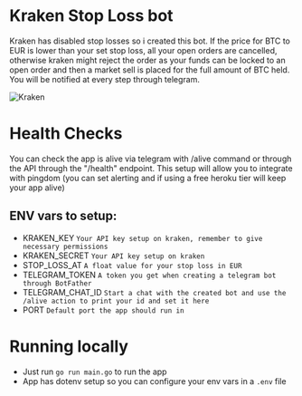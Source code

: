 # Kraken Stop Loss bot
Kraken has disabled stop losses so i created this bot.
If the price for BTC to EUR is lower than your set stop loss, all your open orders are cancelled, otherwise kraken might reject the order as your funds can be locked to an open order and then a market sell is placed for the full amount of BTC held.
You will be notified at every step through telegram.

![Kraken](https://kryptomoney.com/wp-content/uploads/2017/04/20160530dffda5368f33f1694_th_1024x0.jpg)

# Health Checks
You can check the app is alive via telegram with /alive command or through the API through the "/health" endpoint. This setup will allow you to integrate with pingdom (you can set alerting and if using a free heroku tier will keep your app alive)

## ENV vars to setup:

- KRAKEN_KEY `Your API key setup on kraken, remember to give necessary permissions`
- KRAKEN_SECRET `Your API key setup on kraken`
- STOP_LOSS_AT `A float value for your stop loss in EUR`
- TELEGRAM_TOKEN `A token you get when creating a telegram bot through BotFather`
- TELEGRAM_CHAT_ID `Start a chat with the created bot and use the /alive action to print your id and set it here`
- PORT `Default port the app should run in`

# Running locally

- Just run `go run main.go` to run the app
- App has dotenv setup so you can configure your env vars in a `.env` file
